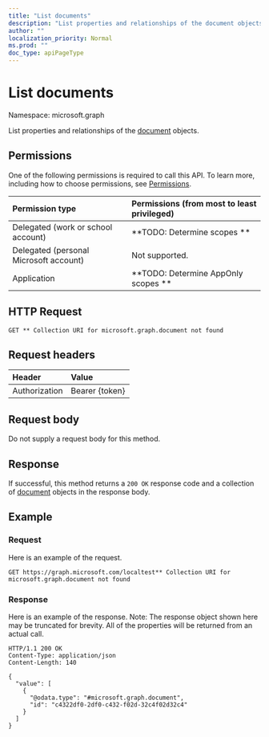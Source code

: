 ```yaml
---
title: "List documents"
description: "List properties and relationships of the document objects."
author: ""
localization_priority: Normal
ms.prod: ""
doc_type: apiPageType
---
```


# List documents

Namespace: microsoft.graph

List properties and relationships of the [document](../resources/document.md) objects.

## Permissions
One of the following permissions is required to call this API. To learn more, including how to choose permissions, see [Permissions](/concepts/permissions-reference.md).

|Permission type|Permissions (from most to least privileged)|
|:---|:---|
|Delegated (work or school account)|**TODO: Determine scopes **|
|Delegated (personal Microsoft account)|Not supported.|
|Application|**TODO: Determine AppOnly scopes **|

## HTTP Request
<!-- {
  "blockType": "ignored"
}
-->
``` http
GET ** Collection URI for microsoft.graph.document not found
```

## Request headers
|Header|Value|
|:---|:---|
|Authorization|Bearer {token}|

## Request body
Do not supply a request body for this method.

## Response
If successful, this method returns a `200 OK` response code and a collection of [document](../resources/document.md) objects in the response body.

## Example

### Request
Here is an example of the request.
<!-- {
  "blockType": "request",
  "name": "get_document"
}
-->
``` http
GET https://graph.microsoft.com/localtest** Collection URI for microsoft.graph.document not found
```

### Response
Here is an example of the response. Note: The response object shown here may be truncated for brevity. All of the properties will be returned from an actual call.
<!-- {
  "blockType": "response",
  "truncated": true,
  "@odata.type": "collection(microsoft.graph.document)"
}
-->
``` http
HTTP/1.1 200 OK
Content-Type: application/json
Content-Length: 140

{
  "value": [
    {
      "@odata.type": "#microsoft.graph.document",
      "id": "c4322df0-2df0-c432-f02d-32c4f02d32c4"
    }
  ]
}
```

